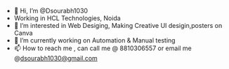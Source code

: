 - 👋 Hi, I’m @Dsourabh1030
- Working in HCL Technologies, Noida
- 👀 I’m interested in Web Desiging, Making Creative UI desigin,posters on Canva
- 🌱 I’m currently working on Automation & Manual testing
- 📫 How to reach me , can call me @ 8810306557 or email me @dsourabh1030@gmail.com

<!---
Dsourabh1030/Dsourabh1030 is a ✨ special ✨ repository because its `README.md` (this file) appears on your GitHub profile.
You can click the Preview link to take a look at your changes.
--->

